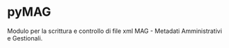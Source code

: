 # pyMAG
Modulo per la scrittura e controllo di file xml MAG - Metadati Amministrativi e Gestionali.
